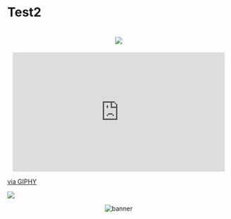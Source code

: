 # Test2
<h1 align="center">
 <img src="https://imgur.com/gallery/qJVEWkg" />
</h1>

<p align="center">
  <iframe src="https://giphy.com/embed/1iqj5MXG4zqdzXsBJD" width="480" height="270" frameBorder="0" class="giphy-embed" allowFullScreen></iframe><p><a href="https://giphy.com/gifs/macys-independence-day-4th-of-july-1iqj5MXG4zqdzXsBJD">via GIPHY</a></p>
  
</p>

![](https://i.imgur.com/qJVEWkg.gif)

<p align="center">
 <img src="(https://giphy.com/gifs/macys-independence-day-4th-of-july-1iqj5MXG4zqdzXsBJD)" alt="banner"></img>
</p>
